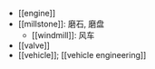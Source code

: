 - [[engine]]
- [[millstone]]: 磨石, 磨盘
    - [[windmill]]: 风车
- [[valve]]
- [[vehicle]]; [[vehicle engineering]]
